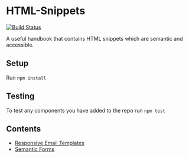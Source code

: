 # HTML-Snippets
[![Build Status](https://img.shields.io/travis/code-computerlove/HTML-Snippets.svg?branch=master&style=flat-square)](https://travis-ci.org/code-computerlove/HTML-Snippets)

A useful handbook that contains HTML snippets which are semantic and accessible.

## Setup

Run `npm install`

## Testing

To test any components you have added to the repo run `npm test`

## Contents
- [Responsive Email Templates](https://github.com/code-computerlove/HTML-Snippets/tree/master/responsive%20email%20template)
- [Semantic Forms](https://github.com/code-computerlove/HTML-Snippets/tree/master/semantic-forms)
